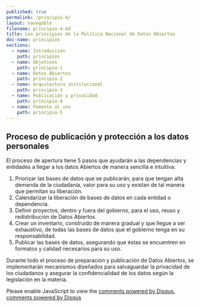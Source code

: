 ```yaml
---
published: true
permalink: /principio-4/
layout: navegable
filename: principio-4.md
title: Los principios de la Política Nacional de Datos Abiertos
doc-name: principios
sections:
  - name: Introducción
    path: principios
  - name: Objetivos
    path: principio-1
  - name: Datos Abiertos
    path: principio-2
  - name: Arquitectura institucional
    path: principio-3
  - name: Publicación y privacidad
    path: principio-4
  - name: Fomento al uso
    path: principio-5
---
```


## Proceso de publicación y protección a los datos personales

El proceso de apertura tiene 5 pasos que ayudarán a las dependencias y entidades a llegar a los datos Abiertos de manera sencilla e intuitiva:

1. Priorizar las bases de datos que se publicarán, para que tengan alta demanda de la ciudadanía, valor para su uso y existan de tal manera que permitan su liberación.
2. Calendarizar la liberación de bases de datos en cada entidad o dependencia.
3. Definir proyectos, dentro y fuera del gobierno, para el uso, reuso y redistribución de Datos Abiertos.
4. Crear un inventario, construido de manera gradual y que llegue a ser exhaustivo, de todas las bases de datos que el gobierno tenga en su responsabilidad.
5. Publicar las bases de datos, asegurando que éstas se encuentren en formatos y calidad necesarios para su uso.

Durante todo el proceso de preparación y publicación de Datos Abiertos, se implementarán mecanismos diseñados para salvaguardar la privacidad de los ciudadanos y asegurar la confidencialidad de los datos según la legislación en la materia.


<div id="disqus_thread"></div>
<script type="text/javascript">
/* * * CONFIGURATION VARIABLES: EDIT BEFORE PASTING INTO YOUR WEBPAGE * * */
var disqus_shortname = 'mexicoabierto'; // required: replace example with your forum shortname
var disqus_identifier = 'principio-4';
var disqus_title = 'Proceso';
var disqus_url = 'http://mxabierto.github.io/iniciativa-datos-abiertos/principio-4';
/* * * DON'T EDIT BELOW THIS LINE * * */
(function() {
var dsq = document.createElement('script'); dsq.type = 'text/javascript'; dsq.async = true;
dsq.src = '//' + disqus_shortname + '.disqus.com/embed.js';
(document.getElementsByTagName('head')[0] || document.getElementsByTagName('body')[0]).appendChild(dsq);
})();
</script>
<noscript>Please enable JavaScript to view the <a href="http://disqus.com/?ref_noscript">comments powered by Disqus.</a></noscript>
<a href="http://disqus.com" class="dsq-brlink">comments powered by <span class="logo-disqus">Disqus</span></a>
